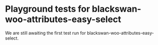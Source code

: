 # Playground tests for blackswan-woo-attributes-easy-select
We are still awaiting the first test run for blackswan-woo-attributes-easy-select.
